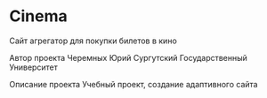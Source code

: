 # Cinema 
Сайт агрегатор для покупки билетов в кино

Автор проекта
Черемных Юрий Сургутский Государственный Университет

Описание проекта
Учебный проект, создание адаптивного сайта
